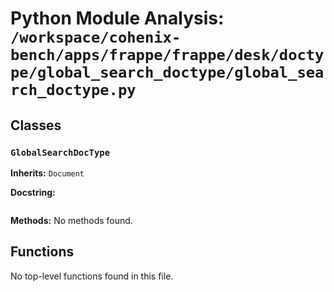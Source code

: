 # Python Module Analysis: `/workspace/cohenix-bench/apps/frappe/frappe/desk/doctype/global_search_doctype/global_search_doctype.py`

## Classes

### `GlobalSearchDocType`
**Inherits:** `Document`


**Docstring:**
```

```

**Methods:**
No methods found.




## Functions

No top-level functions found in this file.
